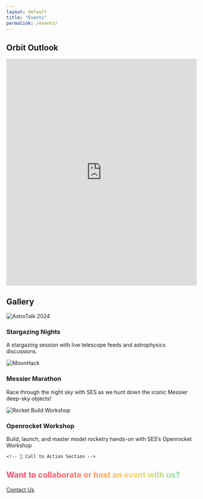 ```yaml
---
layout: default
title: "Events"
permalink: /events/
---
```


<section class="bg-[#0b1120] py-12 text-white">
  <div class="container mx-auto px-6 max-w-5xl">
    <!-- 📅 Calendar Section -->
    <h2 class="text-3xl font-bold mb-6 text-center">Orbit Outlook</h2>
    <style>
      .calendar-wrapper {
        text-align: center;
      }
      .calendar-wrapper iframe {
        border: 0;
        max-width: 100%;
      }
    </style>

<div class="calendar-wrapper">
      <iframe src="https://calendar.google.com/calendar/embed?src=98a079d2a0dab180d88f2fa377af6fd0f066500ca2bd4d256a929a5d90b1c589%40group.calendar.google.com&ctz=Asia%2FKolkata" style="border: 0" width="800" height="600" frameborder="0" scrolling="no"></iframe>
    </div>
  </div>
</section>

<section class="bg-[#0b1120] py-12 text-white">
  <div class="max-w-6xl mx-auto px-4">
    <h2 class="text-3xl font-bold mb-8 text-center">Gallery</h2>
    <div class="event-feature-grid">
      <div class="event-feature-card">
        <img src="{{ site.baseurl }}/assets/img/events/or4.jpg" alt="AstroTalk 2024">
        <h3 class="event-title">Stargazing Nights</h3>
        <p class="event-desc">A stargazing session with live telescope feeds and astrophysics discussions.</p>
      </div>

 <div class="event-feature-card">
        <img src="{{ site.baseurl }}/assets/img/events/or1.jpg" alt="MoonHack">
        <h3 class="event-title">Messier Marathon</h3>
        <p class="event-desc">Race through the night sky with SES as we hunt down the iconic Messier deep-sky objects!</p>
      </div>

  <div class="event-feature-card">
        <img src="{{ site.baseurl }}/assets/img/events/or2.jpg" alt="Rocket Build Workshop">
        <h3 class="event-title">Openrocket Workshop</h3>
        <p class="event-desc">Build, launch, and master model rocketry hands-on with SES’s Openrocket Workshop</p>
      </div>
    </div>

    <!-- 🚀 Call to Action Section -->
  <div class="text-center py-16 bg-[#1a1f2e] rounded-lg shadow-lg">
      <h1 class="text-4xl font-extrabold mb-6 gradient-text">Want to collaborate or host an event with us?</h1>
      <a href="{{ site.baseurl }}/contact/" 
         class="bg-blue-600 hover:bg-blue-700 text-white font-semibold text-4xl py-5 px-12 rounded-xl transition duration-300 shadow-md hover:shadow-xl">
        Contact Us
      </a>
    </div>

<!-- Gradient text effect styling -->
  <style>
      .gradient-text {
        background: linear-gradient(90deg, #ff416c, #ff6b6b, #ffd452, #55e6c1);
        -webkit-background-clip: text;
        -webkit-text-fill-color: transparent;
      }
    </style>
  </div>
</section>
